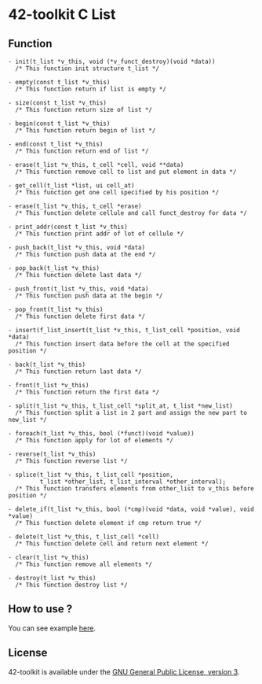 42-toolkit	C List
==========

## Function

	- init(t_list *v_this, void (*v_funct_destroy)(void *data))
	  /* This function init structure t_list */

	- empty(const t_list *v_this)
	  /* This function return if list is empty */

	- size(const t_list *v_this)
	  /* This function return size of list */

	- begin(const t_list *v_this)
	  /* This function return begin of list */

	- end(const t_list *v_this)
	  /* This function return end of list */

	- erase(t_list *v_this, t_cell *cell, void **data)
	  /* This function remove cell to list and put element in data */

	- get_cell(t_list *list, ui cell_at)
	  /* This function get one cell specified by his position */

	- erase(t_list *v_this, t_cell *erase)
	  /* This function delete cellule and call funct_destroy for data */

	- print_addr(const t_list *v_this)
	  /* This function print addr of lot of cellule */

	- push_back(t_list *v_this, void *data)
	  /* This function push data at the end */

	- pop_back(t_list *v_this)
	  /* This function delete last data */

	- push_front(t_list *v_this, void *data)
	  /* This function push data at the begin */

	- pop_front(t_list *v_this)
	  /* This function delete first data */

	- insert(f_list_insert(t_list *v_this, t_list_cell *position, void *data)
	  /* This function insert data before the cell at the specified position */

	- back(t_list *v_this)
	  /* This function return last data */

	- front(t_list *v_this)
	  /* This function return the first data */

	- split(t_list *v_this, t_list_cell *split_at, t_list *new_list)
	  /* This function split a list in 2 part and assign the new part to new_list */

	- foreach(t_list *v_this, bool (*funct)(void *value))
	  /* This function apply for lot of elements */

	- reverse(t_list *v_this)
	  /* This function reverse list */

	- splice(t_list *v_this, t_list_cell *position,
			 t_list *other_list, t_list_interval *other_interval);
	  /* This function transfers elements from other_list to v_this before position */

	- delete_if(t_list *v_this, bool (*cmp)(void *data, void *value), void *value)
	  /* This function delete element if cmp return true */

	- delete(t_list *v_this, t_list_cell *cell)
	  /* This function delete cell and return next element */

	- clear(t_list *v_this)
	  /* This function remove all elements */

	- destroy(t_list *v_this)
	  /* This function destroy list */

## How to use ?

You can see example [here](https://github.com/QuentinPerez/42-toolkit/tree/master/examples/libc/list).

## License

42-toolkit is available under the [GNU General Public License, version 3](LICENSE).
